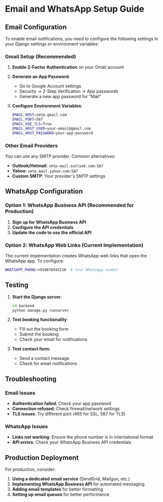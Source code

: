 # Email and WhatsApp Setup Guide

## Email Configuration

To enable email notifications, you need to configure the following settings in your Django settings or environment variables:

### Gmail Setup (Recommended)

1. **Enable 2-Factor Authentication** on your Gmail account
2. **Generate an App Password**:
   - Go to Google Account settings
   - Security → 2-Step Verification → App passwords
   - Generate a new app password for "Mail"

3. **Configure Environment Variables**:
   ```bash
   EMAIL_HOST=smtp.gmail.com
   EMAIL_PORT=587
   EMAIL_USE_TLS=True
   EMAIL_HOST_USER=your-email@gmail.com
   EMAIL_HOST_PASSWORD=your-app-password
   ```

### Other Email Providers

You can use any SMTP provider. Common alternatives:
- **Outlook/Hotmail**: `smtp-mail.outlook.com:587`
- **Yahoo**: `smtp.mail.yahoo.com:587`
- **Custom SMTP**: Your provider's SMTP settings

## WhatsApp Configuration

### Option 1: WhatsApp Business API (Recommended for Production)

1. **Sign up for WhatsApp Business API**
2. **Configure the API credentials**
3. **Update the code to use the official API**

### Option 2: WhatsApp Web Links (Current Implementation)

The current implementation creates WhatsApp web links that open the WhatsApp app. To configure:

```bash
WHATSAPP_PHONE=+919876543210  # Your WhatsApp number
```

## Testing

1. **Start the Django server**:
   ```bash
   cd backend
   python manage.py runserver
   ```

2. **Test booking functionality**:
   - Fill out the booking form
   - Submit the booking
   - Check your email for notifications

3. **Test contact form**:
   - Send a contact message
   - Check for email notifications

## Troubleshooting

### Email Issues
- **Authentication failed**: Check your app password
- **Connection refused**: Check firewall/network settings
- **TLS issues**: Try different port (465 for SSL, 587 for TLS)

### WhatsApp Issues
- **Links not working**: Ensure the phone number is in international format
- **API errors**: Check your WhatsApp Business API credentials

## Production Deployment

For production, consider:
1. **Using a dedicated email service** (SendGrid, Mailgun, etc.)
2. **Implementing WhatsApp Business API** for automated messaging
3. **Adding email templates** for better formatting
4. **Setting up email queues** for better performance 